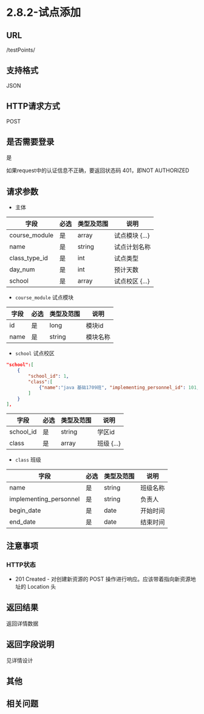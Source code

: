 # 2.8.2-试点添加

## URL

/testPoints/

## 支持格式

JSON

## HTTP请求方式

POST

## 是否需要登录

是

如果request中的认证信息不正确，要返回状态码 401，即NOT AUTHORIZED

## 请求参数

- 主体

字段 | 必选 | 类型及范围 | 说明
----|------|----------|-------------
course_module       |   是   | array     | 试点模块 {...}
name                |   是   | string    | 试点计划名称
class_type_id       |   是   | int       | 试点类型
day_num             |   是   | int       | 预计天数
school              |   是   | array     | 试点校区 {...}

- `course_module` 试点模块

字段 | 必选 | 类型及范围 | 说明
----|------|----------|-------------
id         |   是   | long    | 模块id
name       |   是   | string  | 模块名称

- `school` 试点校区

```json
"school":[
    {
        "school_id": 1,
        "class":[
            {"name":"java 基础1709班", "implementing_personnel_id": 101, "begin_date":"2017-10-11", "end_date":"2017-11-10"}
        ]
    }
],
```

字段 | 必选 | 类型及范围 | 说明
----|------|----------|-------------
school_id               |   是   | string    | 学区id
class                   |   是   | array     | 班级 {...}

- `class` 班级

字段 | 必选 | 类型及范围 | 说明
----|------|----------|-------------
name                    |   是   | string    | 班级名称
implementing_personnel  |   是   | string    | 负责人
begin_date              |   是   | date      | 开始时间
end_date                |   是   | date      | 结束时间

## 注意事项

### HTTP状态

- 201 Created - 对创建新资源的 POST 操作进行响应。应该带着指向新资源地址的 Location 头

## 返回结果

返回详情数据

## 返回字段说明

见详情设计

## 其他

## 相关问题
